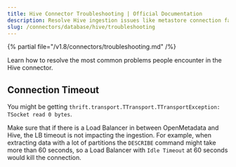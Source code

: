 ```yaml
---
title: Hive Connector Troubleshooting | Official Documentation
description: Resolve Hive ingestion issues like metastore connection failures, schema fetch errors, or unsupported data types.
slug: /connectors/database/hive/troubleshooting
---
```


{% partial file="/v1.8/connectors/troubleshooting.md" /%}

Learn how to resolve the most common problems people encounter in the Hive connector.

## Connection Timeout

You might be getting `thrift.transport.TTransport.TTransportException: TSocket read 0 bytes`.

Make sure that if there is a Load Balancer in between OpenMetadata and Hive, the LB timeout
is not impacting the ingestion. For example, when extracting data with a lot of partitions the `DESCRIBE`
command might take more than 60 seconds, so a Load Balancer with `Idle Timeout` at 60 seconds would
kill the connection.
